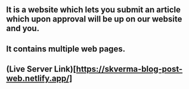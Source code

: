 ## It is a website which lets you submit an article which upon approval will be up on our website and you.
## It contains multiple web pages.
## (Live Server Link)[https://skverma-blog-post-web.netlify.app/]
